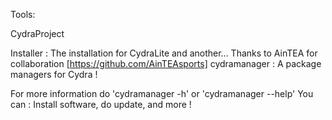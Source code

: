 Tools:

CydraProject

Installer : The installation for CydraLite and another...
Thanks to AinTEA for collaboration [https://github.com/AinTEAsports]
cydramanager : A package managers for Cydra !

For more information do 'cydramanager -h' or 'cydramanager --help'
You can : Install software, do update, and more !

